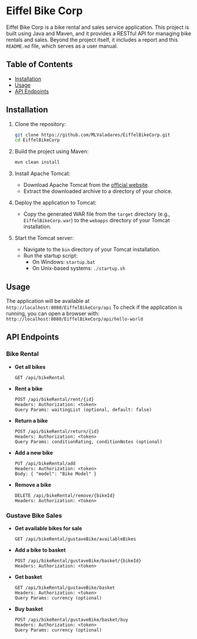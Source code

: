 # Eiffel Bike Corp
Eiffel Bike Corp is a bike rental and sales service application. This project is built using Java and Maven, and it provides a RESTful API for managing bike rentals and sales. Beyond the project itself, it includes a report and this `README.md` file, which serves as a user manual.

## Table of Contents

- [Installation](#installation)
- [Usage](#usage)
- [API Endpoints](#api-endpoints)

## Installation

1. Clone the repository:
    ```sh
    git clone https://github.com/MLValadares/EiffelBikeCorp.git
    cd EiffelBikeCorp
    ```

2. Build the project using Maven:
    ```sh
    mvn clean install
    ```

3. Install Apache Tomcat:
    - Download Apache Tomcat from the [official website](https://tomcat.apache.org/download-90.cgi).
    - Extract the downloaded archive to a directory of your choice.

4. Deploy the application to Tomcat:
    - Copy the generated WAR file from the `target` directory (e.g., `EiffelBikeCorp.war`) to the `webapps` directory of your Tomcat installation.

5. Start the Tomcat server:
    - Navigate to the `bin` directory of your Tomcat installation.
    - Run the startup script:
        - On Windows: `startup.bat`
        - On Unix-based systems: `./startup.sh`

## Usage

The application will be available at `http://localhost:8080/EiffelBikeCorp/api`
To check if the application is running, you can open a browser with: `http://localhost:8080/EiffelBikeCorp/api/hello-world`

## API Endpoints

### Bike Rental

- **Get all bikes**
    ```http
    GET /api/bikeRental
    ```

- **Rent a bike**
    ```http
    POST /api/bikeRental/rent/{id}
    Headers: Authorization: <token>
    Query Params: waitingList (optional, default: false)
    ```

- **Return a bike**
    ```http
    POST /api/bikeRental/return/{id}
    Headers: Authorization: <token>
    Query Params: conditionRating, conditionNotes (optional)
    ```

- **Add a new bike**
    ```http
    PUT /api/bikeRental/add
    Headers: Authorization: <token>
    Body: { "model": "Bike Model" }
    ```

- **Remove a bike**
    ```http
    DELETE /api/bikeRental/remove/{bikeId}
    Headers: Authorization: <token>
    ```

### Gustave Bike Sales

- **Get available bikes for sale**
    ```http
    GET /api/bikeRental/gustaveBike/availableBikes
    ```

- **Add a bike to basket**
    ```http
    POST /api/bikeRental/gustaveBike/basket/{bikeId}
    Headers: Authorization: <token>
    ```

- **Get basket**
    ```http
    GET /api/bikeRental/gustaveBike/basket
    Headers: Authorization: <token>
    Query Params: currency (optional)
    ```

- **Buy basket**
    ```http
    POST /api/bikeRental/gustaveBike/basket/buy
    Headers: Authorization: <token>
    Query Params: currency (optional)
    ```
